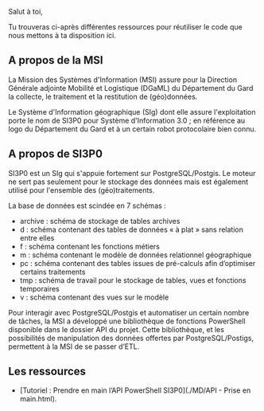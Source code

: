 Salut à toi,

Tu trouveras ci-après différentes ressources pour réutiliser le code que nous mettons à ta disposition ici.

## A propos de la MSI

La Mission des Systèmes d'Information (MSI) assure pour la Direction Générale adjointe Mobilité et Logistique (DGaML) du Département du Gard la collecte, le traitement et la restitution de (géo)données.

Le Système d'Information géographique (SIg) dont elle assure l'exploitation porte le nom de SI3P0 pour Système d'Information 3.0 ; en référence au logo du Département du Gard et à un certain robot protocolaire bien connu.

## A propos de SI3P0

SI3P0 est un SIg qui s'appuie fortement sur PostgreSQL/Postgis.
Le moteur ne sert pas seulement pour le stockage des données mais est également utilisé pour l'ensemble des (géo)traitements.

La base de données est scindée en 7 schémas :
* archive : schéma de stockage de tables archives
* d : schéma contenant des tables de données « à plat » sans relation entre elles
* f : schéma contenant les fonctions métiers
* m : schéma contenant le modèle de données relationnel géographique
* pc : schéma contenant des tables issues de pré-calculs afin d’optimiser certains traitements
* tmp : schéma de travail pour le stockage de tables, vues et fonctions temporaires
* v : schéma contenant des vues sur le modèle

Pour interagir avec PostgreSQL/Postgis et automatiser un certain nombre de tâches, la MSI a développé une bibliothèque de fonctions PowerShell disponible dans le dossier API du projet.
Cette bibliothèque, et les possibilités de manipulation des données offertes par PostgreSQL/Postigs, permettent à la MSI de se passer d’ETL.

## Les ressources
* [Tutoriel : Prendre en main l’API PowerShell SI3P0](./MD/API - Prise en main.html).